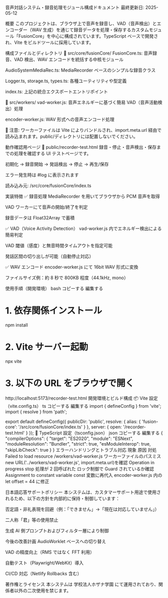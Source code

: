 ﻿音声対話システム・録音処理モジュール構成ドキュメント
最終更新日: 2025-05-12

概要
このプロジェクトは、ブラウザ上で音声を録音し、VAD（音声検出）とエンコーダー（WAV 生成）を通じて録音データを処理・保存するカスタムモジュール「FusionCore」を中心に構成されています。TypeScript ベースで開発され、Vite をビルドツールに採用しています。

構成ファイルとディレクトリ
📁 src/core/fusionCore/
FusionCore.ts: 音声録音、VAD 検出、WAV エンコードを統括する中核モジュール

AudioSystemMediaRec.ts: MediaRecorder ベースのシンプルな録音クラス

Logger.ts, storage.ts, types.ts: 各種ユーティリティや型定義

index.ts: 上記の統合エクスポートエントリポイント

📁 src/workers/
vad-worker.js: 音声エネルギーに基づく簡易 VAD（音声活動検出）処理

encoder-worker.js: WAV 形式への音声エンコード処理

🔧 注意: ワーカーファイルは Vite によりバンドルされ、import.meta.url 経由で読み込まれます。public/ディレクトリには配置しないでください。

動作確認用ページ
📄 public/recorder-test.html
録音・停止・音声検出・保存までの処理を確認する UI テストページです。

初期化 → 録音開始 → 発話検出 → 停止 → 再生/保存

エラー発生時は #log に表示されます

読み込み元: /src/core/fusionCore/index.ts

実装特徴
✅ 録音処理
MediaRecorder を用いてブラウザから PCM 音声を取得

VAD ワーカーにて音声の開始/終了を判定

録音データは Float32Array で蓄積

✅ VAD（Voice Activity Detection）
vad-worker.js 内でエネルギー検出による簡易判定

VAD 閾値（感度）と無音時間タイムアウトを指定可能

発話区間の切り出しが可能（自動停止対応）

✅ WAV エンコード
encoder-worker.js にて 16bit WAV 形式に変換

ファイルサイズ例：約 8 秒で 800KB 程度（44.1kHz, mono）

使用手順（開発環境）
bash
コピーする
編集する

# 1. 依存関係インストール

npm install

# 2. Vite サーバー起動

npx vite

# 3. 以下の URL をブラウザで開く

http://localhost:5173/recorder-test.html
開発環境とビルド構成
📦 Vite 設定（vite.config.ts）
ts
コピーする
編集する
import { defineConfig } from 'vite';
import { resolve } from 'path';

export default defineConfig({
publicDir: 'public',
resolve: {
alias: {
'fusion-core': '/src/core/fusionCore/index.ts'
}
},
server: {
open: '/recorder-test.html'
}
});
📜 TypeScript 設定（tsconfig.json）
json
コピーする
編集する
{
"compilerOptions": {
"target": "ES2020",
"module": "ESNext",
"moduleResolution": "Bundler",
"strict": true,
"esModuleInterop": true,
"skipLibCheck": true
}
}
エラーハンドリングとトラブル対応
現象 原因 対処
Failed to load resource /workers/vad-worker.js ワーカーファイルのパスミス new URL('../workers/vad-worker.js', import.meta.url)を確認
Operation in progress stop 処理が 2 回呼ばれた ロック制御で Guard されているか確認
Assignment to constant variable const 変数に再代入 encoder-worker.js 内の let offset = 44 に修正

日本語応答サポートポリシー
本システムは、カスタマーサポート用途で使用されるため、以下の方針を内部的に保持・制御しています：

否定語・非礼表現を回避（例：「できません」→「現在は対応していません」）

二人称「君」等の使用禁止

生成 AI 側プロンプトおよびフィルター層により制御

今後の改善計画
AudioWorklet ベースへの切り替え

VAD の精度向上（RMS ではなく FFT 利用）

自動テスト（Playwright/WebKit）導入

CI/CD 対応（Netlify Rollbacks 含む）

著作権とライセンス
本システムは 学校法人ホザナ学園 にて運用されており、関係者以外の二次使用を禁じます。
